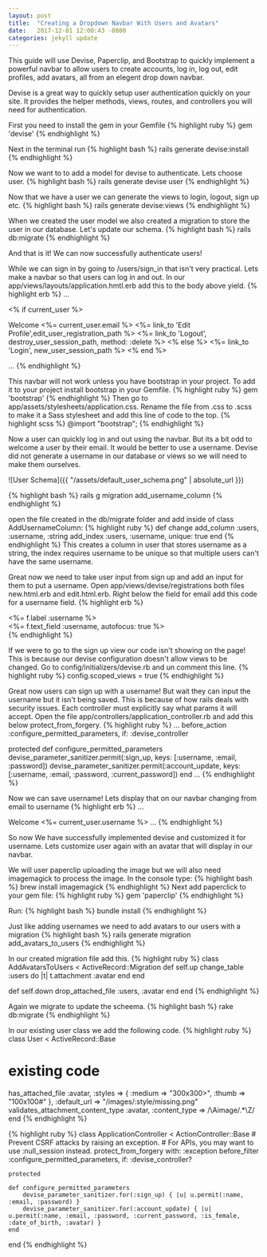```yaml
---
layout: post
title:  "Creating a Dropdown Navbar With Users and Avatars"
date:   2017-12-01 12:00:43 -0800
categories: jekyll update
---
```

This guide will use Devise, Paperclip, and Bootstrap to quickly implement a powerful navbar to allow users to create accounts, log in, log out, edit profiles, add avatars, all from an elegent drop down navbar.


Devise is a great way to quickly setup user authentication quickly on your site.  It provides the helper methods, views, routes, and controllers you will need for authentication.

First you need to install the gem in your Gemfile
{% highlight ruby %}
gem 'devise'
{% endhighlight %}

Next in the terminal run
{% highlight bash %}
rails generate devise:install
{% endhighlight %}

Now we want to to add a model for devise to authenticate.  Lets choose user.
{% highlight bash %}
rails generate devise user
{% endhighlight %}

Now that we have a user we can generate the views to login, logout, sign up etc.
{% highlight bash %}
rails generate devise:views
{% endhighlight %}

When we created the user model we also created a migration to store the user in our database. Let's update our schema.
{% highlight bash %}
rails db:migrate
{% endhighlight %}

And that is it! We can now successfully authenticate users!

While we can sign in by going to /users/sign_in that isn't very practical.  Lets make a navbar so that users can log in and out.  In our app/views/layouts/application.hmtl.erb add this to the body above yield.
{% highlight erb %}
...
<nav class="navbar navbar-expand-lg navbar-light bg-light">
  <% if current_user %>
    <p> Welcome <%= current_user.email %>
    <a class="navbar-brand"><%= link_to 'Edit Profile',edit_user_registration_path %></a>
    <a class="navbar-brand  ml-auto"><%= link_to 'Logout', destroy_user_session_path, method: :delete %></a>
  <% else %>
    <a class="navbar-brand ml-auto"><%= link_to 'Login', new_user_session_path %></a>
  <% end %>
</nav>
...
{% endhighlight %}

This navbar will not work unless you have bootstrap in your project. To add it to your project install bootstrap in your Gemfile.
{% highlight ruby %}
gem 'bootstrap'
{% endhighlight %}
Then go to app/assets/stylesheets/application.css.  Rename the file from .css to .scss to make it a Sass stylesheet and add this line of code to the top.
{% highlight scss %}
@import "bootstrap";
{% endhighlight %}

Now a user can quickly log in and out using the navbar.  But its a bit odd to welcome a user by their email.  It would be better to use a username.  Devise did not generate a username in our database or views so we will need to make them ourselves.

![User Schema]({{ "/assets/default_user_schema.png" | absolute_url }})

{% highlight bash %}
 rails g migration add_username_column
{% endhighlight %}

open the file created in the db/migrate folder and add inside of class AddUsernameColumn:
{% highlight ruby %}
def change
  add_column :users, :username, :string
  add_index :users, :username, unique: true
end
{% endhighlight %}
This creates a column in user that stores username as a string, the index requires username to be unique so that multiple users can't have the same username.

Great now we need to take user input from sign up and add an input for them to put a username.
Open app/views/devise/registrations both files new.html.erb and edit.html.erb.  Right below the field for email add this code for a username field.
{% highlight erb %}
  <div class="field">
    <%= f.label :username %><br />
    <%= f.text_field :username, autofocus: true %>
  </div>
{% endhighlight %}

If we were to go to the sign up view our code isn't showing on the page! This is because our devise configuration doesn't allow views to be changed.  Go to config/initializers/devise.rb and un comment this line.
{% highlight ruby %}
  config.scoped_views = true
{% endhighlight %}

Great now users can sign up with a username! But wait they can input the username but it isn't being saved.  This is because of how rails deals with security issues.  Each controller must explicitly say what params it will accept.  Open the file app/controllers/application_controller.rb and add this below protect_from_forgery.
{% highlight ruby %}
...
before_action :configure_permitted_parameters, if: :devise_controller

protected
def configure_permitted_parameters
    devise_parameter_sanitizer.permit(:sign_up, keys: [:username, :email, :password])
    devise_parameter_sanitizer.permit(:account_update, keys: [:username, :email, :password, :current_password])
end
...
{% endhighlight %}

Now we can save username! Lets display that on our navbar changing from email to username
{% highlight erb %}
...
    <p> Welcome <%= current_user.username %>
...
{% endhighlight %}

So now We have successfully implemented devise and customized it for username.  Lets customize user again with an avatar that will display in our navbar.

We will user paperclip uploading the image but we will also need imagemagick to process the image. In the console type:
{% highlight bash %}
 brew install imagemagick
{% endhighlight %}
Next add paperclick to your gem file:
{% highlight ruby %}
gem 'paperclip'
{% endhighlight %}

Run:
{% highlight bash %}
  bundle install
{% endhighlight %}

Just like adding usernames we need to add avatars to our users with a migration
{% highlight bash %}
rails generate migration add_avatars_to_users
{% endhighlight %}

In our created migration file add this.
{% highlight ruby %}
class AddAvatarsToUsers < ActiveRecord::Migration
  def self.up
    change_table :users do |t|
      t.attachment :avatar
    end
  end

  def self.down
    drop_attached_file :users, :avatar
  end
end
{% endhighlight %}

Again we migrate to update the scheema.
{% highlight bash %}
rake db:migrate
{% endhighlight %}


In our existing user class we add the following code.
{% highlight ruby %}
class User < ActiveRecord::Base
  # existing code

  has_attached_file :avatar, :styles => { :medium => "300x300>", :thumb => "100x100#" }, :default_url => "/images/:style/missing.png"
  validates_attachment_content_type :avatar, :content_type => /\Aimage\/.*\Z/
end
{% endhighlight %}


{% highlight ruby %}
class ApplicationController < ActionController::Base
    # Prevent CSRF attacks by raising an exception.
    # For APIs, you may want to use :null_session instead.
    protect_from_forgery with: :exception
    before_filter :configure_permitted_parameters, if: :devise_controller?

    protected

    def configure_permitted_parameters
        devise_parameter_sanitizer.for(:sign_up) { |u| u.permit(:name, :email, :password) }
        devise_parameter_sanitizer.for(:account_update) { |u| u.permit(:name, :email, :password, :current_password, :is_female, :date_of_birth, :avatar) }
    end
end
{% endhighlight %}
